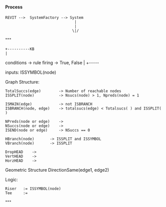 
###


#### Process


    REVIT -->  SystemFactory --> System 
                                   |
                                   |
                                  \|/
                                  
                                  
                                  






"""

    +----------KB
    |
conditions -> rule firing -> True, False
    |
    +----- 

inputs:
    ISSYMBOL(node)  

Graph Structure:
    
    TotalSuccs(edge)        -> Number of reachable nodes
    ISSPLIT(node)           -> Nsucs(node) > 1, Npreds(node) = 1 
    
    ISMAIN(edge)            -> not ISBRANCH
    ISBRANCH(node, edge)    -> totalsucs(edge) < Totalsucs( ) and ISSPLIT( )
    
    NPreds(node or edge)    ->
    NSuccs(node or edge)    -> 
    ISEND(node or edge)     -> NSuccs == 0
    
    HBranch(node)       -> ISSPLIT and ISSYMBOL
    VBranch(node)       -> ISSPLIT 
    
    DropHEAD    ->     
    VertHEAD    -> 
    HorzHEAD    ->     

Geometric Structure
    DirectionSame(edge1, edge2)
    
    
    
Logic:
    
    Riser   := ISSYMBOL(node)
    Tee     := 


    
                            
"""



            